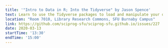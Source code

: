 ```yaml
---
title: '"Intro to Data in R; Into the Tidyverse" by Jason Spence'
text: Learn to use the Tidyverse packages to load and manipulate your data faster and more consistently. R is a statistical and functional programming language, popular for data science. The Tidyverse builds on R and replaces many components with similar but improved versions that make Data Science even easier. This workshop will focus on loading data with readr and manipulating data with tidyr.
location: "Room 7010, Library Research Commons, SFU Burnaby Campus"
link: https://github.com/sciprog-sfu/sciprog-sfu.github.io/issues/227
date: 2020-03-13
startTime: '13:30'
endTime: '15:00'
---
```

